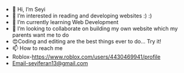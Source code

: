 - 👋 Hi, I’m Seyi
- 👀 I’m interested in reading and developing websites :) :)
- 🌱 I’m currently learning Web Development
- 💞️ I’m looking to collaborate on building my own website which my parents want me to do
- 😍Coding and editing are the best things ever to do... Try it!
- 📫 How to reach me
- Roblox-https://www.roblox.com/users/4430469941/profile
- Email-seyiferan13@gmail.com
<!---
Notiamseyi/Notiamseyi is a ✨ unique ✨ repository because its `README.md` (this file) appears on your GitHub profile.
You can click the Preview link to take a look at your changes.
--->
